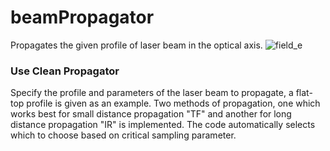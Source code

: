 # beamPropagator
Propagates the given profile of laser beam in the optical axis.
![field_e](https://user-images.githubusercontent.com/29826409/202006754-37ca5582-b4f6-4151-b1a9-e98b039cbb49.gif)

### Use Clean Propagator
Specify the profile and parameters of the laser beam to propagate, a flat-top profile is given as an example.
Two methods of propagation, one which works best for small distance propagation "TF" and another for long distance propagation "IR" is implemented. The code automatically selects which to choose based on critical sampling parameter.


